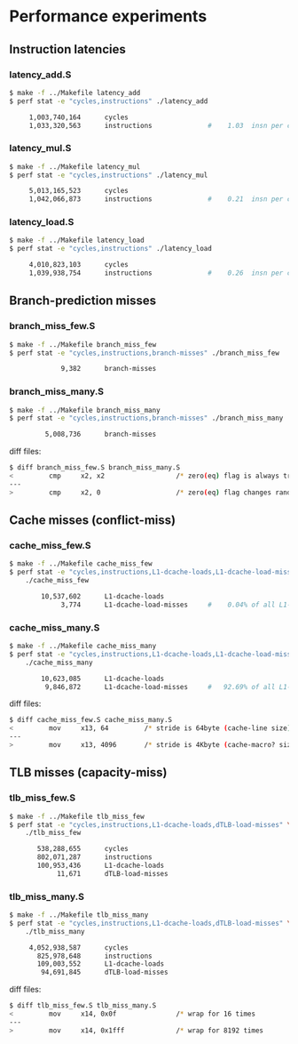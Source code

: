 
Performance experiments
=======================

## Instruction latencies

### latency_add.S

```sh
$ make -f ../Makefile latency_add
$ perf stat -e "cycles,instructions" ./latency_add

     1,003,740,164      cycles
     1,033,320,563      instructions              #    1.03  insn per cycle
```

### latency_mul.S

```sh
$ make -f ../Makefile latency_mul
$ perf stat -e "cycles,instructions" ./latency_mul

     5,013,165,523      cycles
     1,042,066,873      instructions              #    0.21  insn per cycle
```

### latency_load.S

```sh
$ make -f ../Makefile latency_load
$ perf stat -e "cycles,instructions" ./latency_load

     4,010,823,103      cycles
     1,039,938,754      instructions              #    0.26  insn per cycle
```


## Branch-prediction misses

### branch_miss_few.S

```sh
$ make -f ../Makefile branch_miss_few
$ perf stat -e "cycles,instructions,branch-misses" ./branch_miss_few

             9,382      branch-misses
```

### branch_miss_many.S

```sh
$ make -f ../Makefile branch_miss_many
$ perf stat -e "cycles,instructions,branch-misses" ./branch_miss_many

         5,008,736      branch-misses
```

diff files:

```sh
$ diff branch_miss_few.S branch_miss_many.S
<         cmp     x2, x2                  /* zero(eq) flag is always true */
---
>         cmp     x2, 0                   /* zero(eq) flag changes randomly */
```


## Cache misses (conflict-miss)

### cache_miss_few.S

```sh
$ make -f ../Makefile cache_miss_few
$ perf stat -e "cycles,instructions,L1-dcache-loads,L1-dcache-load-misses" \
    ./cache_miss_few

        10,537,602      L1-dcache-loads
             3,774      L1-dcache-load-misses     #    0.04% of all L1-dcache hits
```

### cache_miss_many.S

```sh
$ make -f ../Makefile cache_miss_many
$ perf stat -e "cycles,instructions,L1-dcache-loads,L1-dcache-load-misses" \
    ./cache_miss_many

        10,623,085      L1-dcache-loads
         9,846,872      L1-dcache-load-misses     #   92.69% of all L1-dcache hits
```

diff files:

```sh
$ diff cache_miss_few.S cache_miss_many.S
<         mov     x13, 64         /* stride is 64byte (cache-line size)   */
---
>         mov     x13, 4096       /* stride is 4Kbyte (cache-macro? size) */
```


## TLB misses (capacity-miss)

### tlb_miss_few.S

```sh
$ make -f ../Makefile tlb_miss_few
$ perf stat -e "cycles,instructions,L1-dcache-loads,dTLB-load-misses" \
    ./tlb_miss_few

       538,288,655      cycles
       802,071,287      instructions
       100,953,436      L1-dcache-loads
            11,671      dTLB-load-misses
```

### tlb_miss_many.S

```sh
$ make -f ../Makefile tlb_miss_many
$ perf stat -e "cycles,instructions,L1-dcache-loads,dTLB-load-misses" \
    ./tlb_miss_many

     4,052,938,587      cycles
       825,978,648      instructions
       109,003,552      L1-dcache-loads
        94,691,845      dTLB-load-misses
```

diff files:

```sh
$ diff tlb_miss_few.S tlb_miss_many.S
<         mov     x14, 0x0f               /* wrap for 16 times            */
---
>         mov     x14, 0x1fff             /* wrap for 8192 times          */
```
